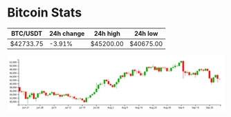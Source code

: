 # Bitcoin Stats

BTC/USDT|24h change|24h high|24h low|
|---|---|---|---|
|$42733.75|-3.91%|$45200.00|$40675.00|

<img src="./chart.svg">
